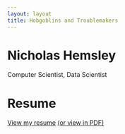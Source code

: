 ```yaml
---
layout: layout
title: Hobgoblins and Troublemakers
---
```

# Nicholas Hemsley
Computer Scientist, Data Scientist


# Resume

[View my resume](./resume/index.html) [(or view in PDF)](./resume/resume.pdf)
